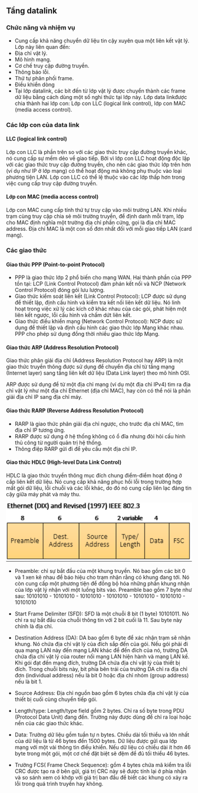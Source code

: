 ## Tầng datalink
### Chức năng và nhiệm vụ
- Cung cấp khả năng chuyển dữ liệu tin cậy xuyên qua một liên kết vật lý. Lớp này liên quan đến:
- Địa chỉ vật lý.
- Mô hình mạng.
- Cơ chế truy cập đường truyền.
- Thông báo lỗi.
- Thứ tự phân phối frame.
- Điều khiển dòng
- Tại lớp datalink, các bít đến từ lớp vật lý được chuyển thành các frame dữ liệu bằng cách dùng một số nghi thức tại lớp này. Lớp data linkđược chia thành hai lớp con: Lớp con LLC (logical link control), lớp con MAC (media access control).
### Các lớp con của data link
#### LLC (logical link control)
Lớp con LLC là phần trên so với các giao thức truy cập đường truyền khác, nó cung cấp sự mềm dẻo về giao tiếp. Bởi vì lớp con LLC hoạt động độc lập với các giao thức truy cập đường truyền, cho nên các giao thức lớp trên hơn (ví dụ như IP ở lớp mạng) có thể hoạt động mà không phụ thuộc vào loại phương tiện LAN. Lớp con LLC có thể lệ thuộc vào các lớp thấp hơn trong việc cung cấp truy cập đường truyền.
####  Lớp con MAC (media access control)
Lớp con MAC cung cấp tính thứ tự truy cập vào môi trường LAN. Khi nhiều trạm cùng truy cập chia sẻ môi trường truyền, để định danh mỗi trạm, lớp cho MAC định nghĩa một trường địa chỉ phần cứng, gọi là địa chỉ MAC address. Địa chỉ MAC là một con số đơn nhất đối với mỗi giao tiếp LAN (card mạng).
### Các giao thức 
#### Giao thức PPP (Point-to-point Protocol)
- PPP là giao thức lớp 2 phổ biến cho mạng WAN. Hai thành phần của PPP tồn tại: LCP (Link Control Protocol) đàm phán kết nối và NCP (Network Control Protocol) đóng gói lưu lượng.
-  Giao thức kiểm soát liên kết (Link Control Protocol): LCP được sử dụng để thiết lập, định cấu hình và kiểm tra kết nối liên kết dữ liệu. Nó linh hoạt trong việc xử lý các kích cỡ khác nhau của các gói, phát hiện một liên kết ngược, lỗi cấu hình và chấm dứt liên kết.
- Giao thức điều khiển mạng (Network Control Protocol): NCP được sử dụng để thiết lập và định cấu hình các giao thức lớp Mạng khác nhau.
PPP cho phép sử dụng đồng thời nhiều giao thức lớp Mạng.
#### Giao thức ARP (Address Resolution Protocol)
Giao thức phân giải địa chỉ (Address Resolution Protocol hay ARP) là một giao thức truyền thông được sử dụng để chuyển địa chỉ từ tầng mạng (Internet layer) sang tầng liên kết dữ liệu (Data Link layer) theo mô hình OSI.

ARP được sử dụng để từ một địa chỉ mạng (ví dụ một địa chỉ IPv4) tìm ra địa chỉ vật lý như một địa chỉ Ethernet (địa chỉ MAC), hay còn có thể nói là phân giải địa chỉ IP sang địa chỉ máy.

#### Giao thức RARP (Reverse Address Resolution Protocol)
- RARP là giao thức phân giải địa chỉ ngược, cho trước địa chỉ MAC, tìm địa chỉ IP tương ứng.
- RARP được sử dụng ở hệ thống không có ổ đĩa nhưng đòi hỏi cấu hình thủ công từ người quản trị hệ thống.
- Thông điệp RARP gửi đi để yêu cầu một địa chỉ IP.
#### Giao thức HDLC (High-level Data Link Control)
HDLC là giao thức truyền thông mục đích chung điểm-điểm hoạt động ở cấp liên kết dữ liệu. Nó cung cấp khả năng phục hồi lỗi trong trường hợp mất gói dữ liệu, lỗi chuỗi và các lỗi khác, do đó nó cung cấp liên lạc đáng tin cậy giữa máy phát và máy thu.

![Alt](/thuctap/anh/Screenshot_6.png)

 - Preamble: chỉ sự bắt đầu của một khung truyền. Nó bao gồm các bit 0 và 1 xen kẽ nhau để báo hiệu cho trạm nhận rằng có khung đang tới. Nó còn cung cấp một phương tiện để đồng bộ hóa những phần khung nhận của lớp vật lý nhận với một luồng bits vào.
	Preamble bao gồm 7 byte như sau: 
10101010 - 10101010 - 10101010 - 10101010 - 10101010 - 10101010 - 10101010

- Start Frame Delimiter (SFD): SFD là một chuỗi 8 bit (1 byte) 10101011. Nó chỉ ra sự bắt đầu của chuỗi thông tin với 2 bit cuối là 11. Sau byte này chính là địa chỉ.

- Destination Address (DA): DA bao gồm 6 byte để xác nhận trạm sẽ nhận khung. Nó chứa địa chỉ vật lý của đích sắp đến của gói. Nếu gói phải đi qua mạng LAN này đến mạng LAN khác để đến đích của nó, trường DA chứa địa chỉ vật lý của router nối mạng LAN hiện hành và mạng LAN kế. Khi gói đạt đến mạng đích, trường DA chứa địa chỉ vật lý của thiết bị đích.
	Trong chuỗi bits này, bit phía bên trái của trường DA chỉ ra địa chỉ đơn (individual address) nếu là bit 0 hoặc địa chỉ nhóm (group address) nếu là bit 1.

- Source Address: Địa chỉ nguồn bao gồm 6 bytes chứa địa chỉ vật lý của thiết bị cuối cùng chuyển tiếp gói.

- Length/type: Length/type field gồm 2 bytes. Chỉ ra số byte trong PDU (Protocol Data Unit) đang đến. Trường này được dùng để chỉ ra loại hoặc nền của các giao thức khác.

- Data: Trường dữ liệu gồm tuần tự n bytes. Chiều dài tối thiểu và lớn nhất của dữ liệu là từ 46 bytes đến 1500 bytes. Dữ liệu được gửi qua lớp mạng với một vài thông tin điều khiển. Nếu dữ liệu có chiều dài ít hơn 46 byte trong một gói, một cơ chế đặt biệt sẽ đệm để đủ tối thiểu 46 bytes.

- Trường FCS( Frame Check Sequence): gồm 4 bytes chứa mã kiểm tra lỗi CRC được tạo ra ở bên gửi, giá trị CRC này sẽ được tính lại ở phía nhận và so sánh xem có khớp với giá trị ban đầu để biết các khung có xảy ra lỗi trong quá trình truyền hay không.

